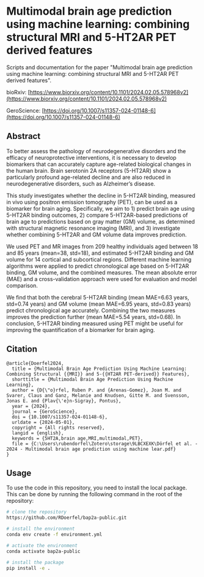 # Multimodal brain age prediction using machine learning: combining structural MRI and 5-HT2AR PET derived features
Scripts and documentation for the paper "Multimodal brain age prediction using machine learning: combining structural MRI and 5-HT2AR PET derived features".

bioRxiv: [https://www.biorxiv.org/content/10.1101/2024.02.05.578968v2](https://www.biorxiv.org/content/10.1101/2024.02.05.578968v2)

GeroScience: [https://doi.org/10.1007/s11357-024-01148-6](https://doi.org/10.1007/s11357-024-01148-6)

## Abstract
To better assess the pathology of neurodegenerative disorders and the efficacy of neuroprotective interventions, it is necessary to develop biomarkers that can accurately capture age-related biological changes in the human brain. Brain serotonin 2A receptors (5-HT2AR) show a particularly profound age-related decline and are also reduced in neurodegenerative disorders, such as Alzheimer’s disease.

This study investigates whether the decline in 5-HT2AR binding, measured in vivo using positron emission tomography (PET), can be used as a biomarker for brain aging. Specifically, we aim to 1) predict brain age using 5-HT2AR binding outcomes, 2) compare 5-HT2AR-based predictions of brain age to predictions based on gray matter (GM) volume, as determined with structural magnetic resonance imaging (MRI), and 3) investigate whether combining 5-HT2AR and GM volume data improves prediction.

We used PET and MR images from 209 healthy individuals aged between 18 and 85 years (mean=38, std=18), and estimated 5-HT2AR binding and GM volume for 14 cortical and subcortical regions. Different machine learning algorithms were applied to predict chronological age based on 5-HT2AR binding, GM volume, and the combined measures. The mean absolute error (MAE) and a cross-validation approach were used for evaluation and model comparison.

We find that both the cerebral 5-HT2AR binding (mean MAE=6.63 years, std=0.74 years) and GM volume (mean MAE=6.95 years, std=0.83 years) predict chronological age accurately. Combining the two measures improves the prediction further (mean MAE=5.54 years, std=0.68). In conclusion, 5-HT2AR binding measured using PET might be useful for improving the quantification of a biomarker for brain aging.

## Citation
```
@article{Doerfel2024,
  title = {Multimodal Brain Age Prediction Using Machine Learning: Combining Structural {{MRI}} and 5-{{HT2AR PET-derived}} Features},
  shorttitle = {Multimodal Brain Age Prediction Using Machine Learning},
  author = {D{\"o}rfel, Ruben P. and {Arenas-Gomez}, Joan M. and Svarer, Claus and Ganz, Melanie and Knudsen, Gitte M. and Svensson, Jonas E. and {Plav{\'e}n-Sigray}, Pontus},
  year = {2024},
  journal = {GeroScience},
  doi = {10.1007/s11357-024-01148-6},
  urldate = {2024-05-01},
  copyright = {All rights reserved},
  langid = {english},
  keywords = {5HT2A,brain age,MRI,multimodal,PET},
  file = {C:\Users\rubendorfel\Zotero\storage\9LBCXEXK\Dörfel et al. - 2024 - Multimodal brain age prediction using machine lear.pdf}
}
``` 

## Usage
To use the code in this repository, you need to install the local package. This can be done by running the following command in the root of the repository:
```bash
# clone the repository
https://github.com/RDoerfel/bap2a-public.git

# install the environment
conda env create -f environment.yml

# activate the environment
conda activate bap2a-public

# install the package
pip install -e .

```
